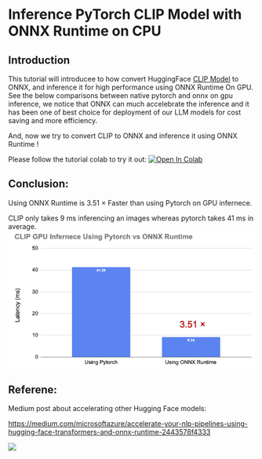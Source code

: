 
# Inference PyTorch CLIP Model with ONNX Runtime on CPU


## Introduction

This tutorial will introducee to how convert HuggingFace [CLIP Model](https://huggingface.co/openai/clip-vit-base-patch32) to ONNX, and inference it for high performance using ONNX Runtime On GPU. See the below comparisons between native pytorch and onnx on gpu inference, we notice that ONNX can much accelebrate the inference and it has been one of best choice for deployment of our LLM models for cost saving and more efficiency.

And, now we try to convert CLIP to ONNX and inference it using ONNX Runtime !

Please follow the tutorial colab to try it out:
[![Open In Colab](https://colab.research.google.com/assets/colab-badge.svg)](https://colab.research.google.com/drive/1__9FlKNHsHNXcaN095z1-IMhPjgeeZvV)

## Conclusion:
Using ONNX Runtime is 3.51 × Faster than using Pytorch on GPU infernece.

CLIP only takes 9 ms inferencing an images whereas pytorch takes 41 ms in average. 
<img src="Speed-up.png"></img>


## Referene:
Medium post about accelerating other Hugging Face models:

https://medium.com/microsoftazure/accelerate-your-nlp-pipelines-using-hugging-face-transformers-and-onnx-runtime-2443578f4333

<img src='https://miro.medium.com/v2/resize:fit:720/format:webp/1*4GREvqUWnFU9VXuNk2HEFQ.png'></img>



